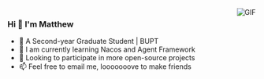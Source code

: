 <img align="right" alt="GIF" src="https://github-readme-stats.vercel.app/api?username=KiteSoar&count_private=true&card_width=250" />


### Hi 👋  I'm Matthew

- 🏫 A Second-year Graduate Student | BUPT
- 🌱 I am currently learning Nacos and Agent Framework
- 🤔 Looking to participate in more open-source projects
- 📫 Feel free to email me, looooooove to make friends

 
